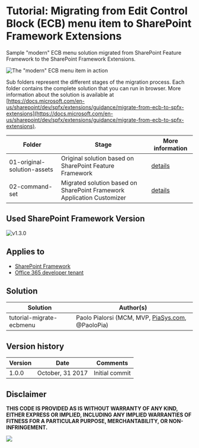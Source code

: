 # Tutorial: Migrating from Edit Control Block (ECB) menu item to SharePoint Framework Extensions

Sample "modern" ECB menu solution migrated from SharePoint Feature Framework to the SharePoint Framework Extensions.

![The "modern" ECB menu item in action](./images/spfx-ecb-extension-output.png)

Sub folders represent the different stages of the migration process. Each folder contains the complete solution that you can run in browser. More information about the solution is available at [https://docs.microsoft.com/en-us/sharepoint/dev/spfx/extensions/guidance/migrate-from-ecb-to-spfx-extensions](https://docs.microsoft.com/en-us/sharepoint/dev/spfx/extensions/guidance/migrate-from-ecb-to-spfx-extensions).

| Folder | Stage | More information
| ------------- | ------------- | ------------- |
| 01-original-solution-assets | Original solution based on SharePoint Feature Framework | [details](https://docs.microsoft.com/en-us/sharepoint/dev/spfx/extensions/guidance/migrate-from-ecb-to-spfx-extensions)
| 02-command-set | Migrated solution based on SharePoint Framework Application Customizer | [details](https://docs.microsoft.com/en-us/sharepoint/dev/spfx/extensions/guidance/migrate-from-ecb-to-spfx-extensions)

## Used SharePoint Framework Version
![v1.3.0](https://img.shields.io/badge/SPFx-v1.3.0-green.svg)

## Applies to

* [SharePoint Framework](http://dev.office.com/sharepoint/docs/spfx/sharepoint-framework-overview)
* [Office 365 developer tenant](http://dev.office.com/sharepoint/docs/spfx/set-up-your-developer-tenant)

## Solution

| Solution  | Author(s) |
| ------------- | ------------- |
| tutorial-migrate-ecbmenu  | Paolo Pialorsi (MCM, MVP, [PiaSys.com](https://piasys.com), @PaoloPia)

## Version history

| Version  | Date | Comments |
| ------------- | ------------- | ------------- |
| 1.0.0  | October, 31 2017   | Initial commit |

## Disclaimer

**THIS CODE IS PROVIDED AS IS WITHOUT WARRANTY OF ANY KIND, EITHER EXPRESS OR IMPLIED, INCLUDING ANY IMPLIED WARRANTIES OF FITNESS FOR A PARTICULAR PURPOSE, MERCHANTABILITY, OR NON-INFRINGEMENT.**

<img src="https://m365-visitor-stats.azurewebsites.net/sp-dev-fx-extensions/tutorial-migrate-ecbmenu" />